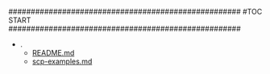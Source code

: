 



####################################################
#TOC START
####################################################
* .
    * [README.md](.\README.md)
    * [scp-examples.md](.\scp-examples.md)
